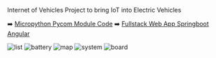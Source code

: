 Internet of Vehicles Project to bring IoT into Electric Vehicles

➡️ [Micropython Pycom Module Code](./2_Software_Module)
➡️ [Fullstack Web App Springboot Angular](./3_Software_Cloud/iov-full-stack-app)

![list](https://github.com/user-attachments/assets/864aedc3-0897-4568-8757-511fdfa36655)
![battery](https://github.com/user-attachments/assets/d97f080e-277f-4005-bdfb-afa228e69179)
![map](https://github.com/user-attachments/assets/4d252648-1616-4352-8ad1-c1fa0360c6de)
![system](https://github.com/user-attachments/assets/237ab4fd-e32e-4929-8182-ef213769213e)
![board](https://github.com/user-attachments/assets/b2ce23d2-d62f-47aa-bec1-56b9422c4b82)
